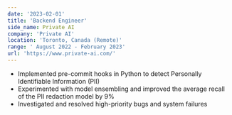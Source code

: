 ```yaml
---
date: '2023-02-01'
title: 'Backend Engineer'
side_name: Private AI
company: 'Private AI'
location: 'Toronto, Canada (Remote)'
range: ' August 2022 - February 2023'
url: 'https://www.private-ai.com/'
---
```


- Implemented pre-commit hooks in Python to detect Personally Identifiable Information (PII)
- Experimented with model ensembling and improved the average recall of the PII redaction model by 9%
- Investigated and resolved high-priority bugs and system failures
